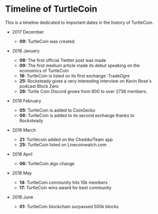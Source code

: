 # Timeline of TurtleCoin

This is a timeline dedicated to important dates in the history of TurtleCoin.

- 2017 December
   * **09:** TurtleCoin was created.

- 2018 January
   * **08:** The first official Twitter post was made
   * **09:** The first medium article made its debut speaking on the economics of TurtleCoin
   * **18:** TurtleCoin is listed on its first exchange :TradeOgre
   * **25:** Rocksteady gives a very interesting interview on Kevin Rose's podcast Block Zero
   * **26:** Turtle Coin Discord grows from 600 to over 2736 members.

- 2018 February
   * **05:** TurtleCoin is added to CoinGecko
   * **06:** TurtleCoin is added to its second exchange thanks to Rocksteady

- 2018 March
   * **21:** Turtlecoin added on the CheddurTeam app
   * **25:** TurtleCoin listed on Livecoinwatch.com

- 2018 April
   * **06:** TurtleCoin algo change

- 2018 May
   * **14:** TurtleCoin community hits 10k members
   * **17:** TurtleCoin wins award for best community

- 2018 June
   * **01:** TurtleCoin blockchain surpassed 500k blocks
